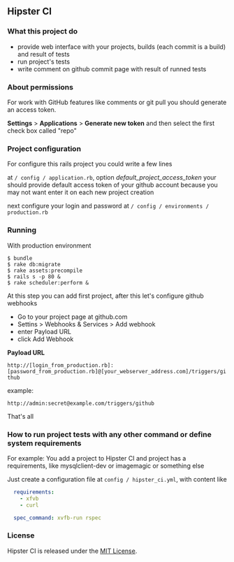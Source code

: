 ## Hipster CI

### What this project do

  - provide web interface with your projects, builds (each commit is a build) and result of tests
  - run project's tests
  - write comment on github commit page with result of runned tests

### About permissions

  For work with GitHub features like comments or git pull you should generate an access token.
  
  **Settings** > **Applications** > **Generate new token**
  and then select the first check box called "repo"
  
### Project configuration

  For configure this rails project you could write a few lines
  
  at `/ config / application.rb`, option *default_project_access_token* your should provide
  default access token of your github account because you may not want enter it on each new project creation
  
  next configure your login and password at `/ config / environments / production.rb`
  
### Running

  With production environment
  
  ```
  $ bundle
  $ rake db:migrate
  $ rake assets:precompile
  $ rails s -p 80 &
  $ rake scheduler:perform &
  ```
  
  At this step you can add first project, after this let's configure github webhooks

  - Go to your project page at github.com
  - Settins > Webhooks & Services > Add webhook
  - enter Payload URL
  - click Add Webhook
  
  **Payload URL**

  `http://[login_from_production.rb]:[password_from_production.rb]@[your_webserver_address.com]/triggers/github`
  
  example:
  
  `http://admin:secret@example.com/triggers/github`
  
  That's all
  
### How to run project tests with any other command or define system requirements

  For example: You add a project to Hipster CI and project has a requirements, like mysqlclient-dev or imagemagic or something else
  
  Just create a configuration file at `config / hipster_ci.yml`, with content like 
  
  ```yaml
    requirements:
      - xfvb
      - curl

    spec_command: xvfb-run rspec
  ```

### License

Hipster CI is released under the [MIT License](http://www.opensource.org/licenses/MIT).
